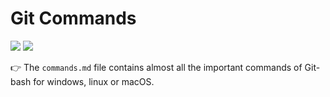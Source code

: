 # Git Commands
<p>
  <img src="https://img.shields.io/badge/-Git--bash-brightgreen"/>
  <img src="https://img.shields.io/badge/-Windows-orange"/>
</p>

👉 The `commands.md` file contains almost all the important commands of Git-bash for windows, linux or macOS.
